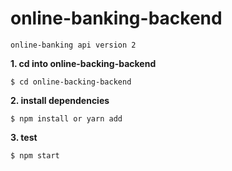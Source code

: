 # online-banking-backend

```
online-banking api version 2
```


 **1. cd into online-backing-backend**
 ```
$ cd online-backing-backend
```
**2. install dependencies**
```
$ npm install or yarn add
```
**3. test**
```
$ npm start
```
